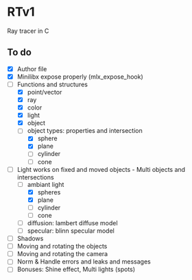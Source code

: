 # RTv1

Ray tracer in C

## To do

- [X] Author file
- [X] Minilibx expose properly (mlx_expose_hook)
- [ ] Functions and structures 
    - [X] point/vector
    - [X] ray
    - [X] color
    - [X] light
    - [X] object
    - [ ] object types: properties and intersection
        - [X] sphere
        - [X] plane
        - [ ] cylinder
        - [ ] cone
- [ ] Light works on fixed and moved objects - Multi objects and intersections
    - [ ] ambiant light
        - [X] spheres
        - [X] plane
        - [ ] cylinder
        - [ ] cone
    - [ ] diffusion: lambert diffuse model
    - [ ] specular: blinn specular model
- [ ] Shadows
- [ ] Moving and rotating the objects
- [ ] Moving and rotating the camera
- [ ] Norm & Handle errors and leaks and messages
- [ ] Bonuses: Shine effect, Multi lights (spots)
